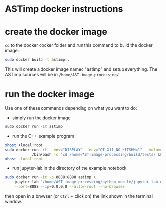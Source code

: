 # ASTimp docker instructions

# create the docker image
`cd` to the docker docker folder and run this command to build the docker image:
```sh
sudo docker build -t astimp .
```
This will create a docker image named "astimp" and setup everything.
The ASTimp sources will be in `/home/AST-image-processing/`

# run the docker image

Use one of these commands depending on what you want to do:

* simply run the docker image
```sh
sudo docker run -it astimp
```

* run the C++ example program 
```sh
xhost +local:root
sudo docker run -it --env="DISPLAY" --env="QT_X11_NO_MITSHM=1" --volume="/tmp/.X11-unix:/tmp/.X11-unix:rw" astimp \
            /bin/bash -c "cd /home/AST-image-processing/build/tests/ && ./fullExample test0.jpg"
xhost -local:root
```

* run jupyter-lab in the directory of the example notebook
```sh
sudo docker run -it -p 8888:8888 astimp \
    jupyter-lab "/home/AST-image-processing/python-module/jupyter-lab-example/" \
    --port=8888 --ip=0.0.0.0 --allow-root --no-browser
```
then open in a browser (or `Ctrl` + click on) the link shown in the terminal window.
